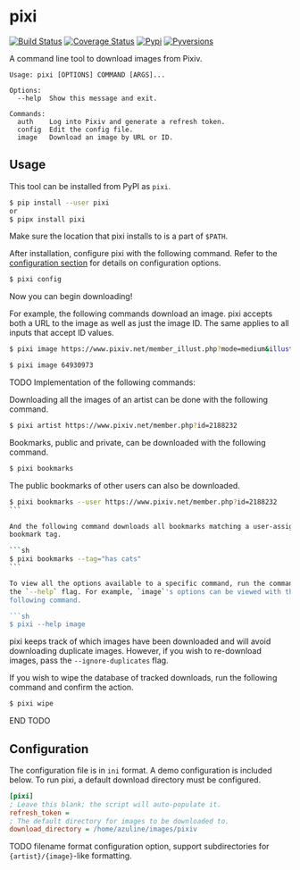# pixi

[![Build Status](https://travis-ci.org/dazuling/pixi.svg?branch=master)](https://travis-ci.org/dazuling/pixi)
[![Coverage Status](https://coveralls.io/repos/github/dazuling/pixi/badge.svg?branch=master)](https://coveralls.io/github/dazuling/pixi?branch=master)
[![Pypi](https://img.shields.io/pypi/v/pixi.svg)](https://pypi.python.org/pypi/pixi)
[![Pyversions](https://img.shields.io/pypi/pyversions/pixi.svg)](https://pypi.python.org/pypi/pixi)

A command line tool to download images from Pixiv.

```
Usage: pixi [OPTIONS] COMMAND [ARGS]...

Options:
  --help  Show this message and exit.

Commands:
  auth    Log into Pixiv and generate a refresh token.
  config  Edit the config file.
  image   Download an image by URL or ID.
```

## Usage

This tool can be installed from PyPI as `pixi`.

```sh
$ pip install --user pixi
or
$ pipx install pixi
```

Make sure the location that pixi installs to is a part of `$PATH`.

After installation, configure pixi with the following command. Refer to the
[configuration section](#Configuration) for details on configuration options.

```sh
$ pixi config
```

Now you can begin downloading!

For example, the following commands download an image. pixi accepts both a URL
to the image as well as just the image ID. The same applies to all inputs that
accept ID values.

```sh
$ pixi image https://www.pixiv.net/member_illust.php?mode=medium&illust_id=64930973
```

```sh
$ pixi image 64930973
```

TODO Implementation of the following commands:

Downloading all the images of an artist can be done with the following command.

```sh
$ pixi artist https://www.pixiv.net/member.php?id=2188232
```

Bookmarks, public and private, can be downloaded with the following command.

```sh
$ pixi bookmarks
```

The public bookmarks of other users can also be downloaded.

````sh
$ pixi bookmarks --user https://www.pixiv.net/member.php?id=2188232
```

And the following command downloads all bookmarks matching a user-assigned
bookmark tag.

```sh
$ pixi bookmarks --tag="has cats"
```

To view all the options available to a specific command, run the command with
the `--help` flag. For example, `image`'s options can be viewed with the
following command.

```sh
$ pixi --help image
````

pixi keeps track of which images have been downloaded and will avoid
downloading duplicate images. However, if you wish to re-download images,
pass the `--ignore-duplicates` flag.

If you wish to wipe the database of tracked downloads, run the following
command and confirm the action.

```sh
$ pixi wipe
```

END TODO

## Configuration

The configuration file is in `ini` format. A demo configuration is included
below. To run pixi, a default download directory must be configured.

```ini
[pixi]
; Leave this blank; the script will auto-populate it.
refresh_token =
; The default directory for images to be downloaded to.
download_directory = /home/azuline/images/pixiv
```

TODO filename format configuration option, support subdirectories
for `{artist}/{image}`-like formatting.
